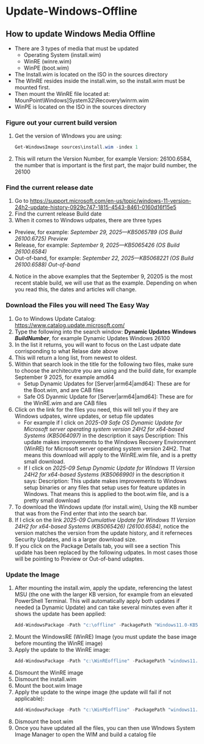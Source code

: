# Update-Windows-Offline
## How to update Windows Media Offline ##
* There are 3 types of media that must be updated
  * Operating System (install.wim)
  * WinRE (winre.wim)
  * WinPE (boot.wim)
* The Install.wim is located on the ISO in the sources directory
* The WInRE resides inside the install.wim, so the install.wim must be mounted first.
* Then mount the WinRE file located at: MounPoint\Windows]System32\Recovery\winrm.wim
* WinPE is located on the ISO in the sources directory

### Figure out your current build version ###
1. Get the version of WIndows you are using:
   ```powershell
   Get-WindowsImage sources\install.wim -index 1
   ```
1. This will return the Version Number, for example Version: 26100.6584, the number that is important is the first part, the major build number, the 26100

### Find the current release date ###

1. Go to https://support.microsoft.com/en-us/topic/windows-11-version-24h2-update-history-0929c747-1815-4543-8461-0160d16f15e5
2. Find the current release Build date
1. When it comes to Windows udpates, there are three types
* Preview, for example: _September 29, 2025—KB5065789 (OS Build 26100.6725) Preview_
* Release, for example: _September 9, 2025—KB5065426 (OS Build 26100.6584)_
* Out-of-band, for example: _September 22, 2025—KB5068221 (OS Build 26100.6588) Out-of-band_
4. Notice in the above examples that the September 9, 20205 is the most recent stable build, we will use that as the example. Depending on when you read this, the dates and articles will change.

### Download the Files you will need The Easy Way ####

1. Go to Windows Update Catalog: https://www.catalog.update.microsoft.com/
1. Type the following into the search window: **Dynamic Updates Windows _BuildNumber_**, for example Dynamic Updates Windows 26100
2. In the list it returns, you will want to focus on the Last udpate date corrisponding to what Relase date above
3. This will return a long list, from newest to oldest.
4. Within that search look in the title for the following two files, make sure to choose the architecutre you are using and the build date, for example September 9 2025, for example amd64
   * Setup Dynamic Updates for [Server|arm64|amd64]: These are for the Boot.wim, and are CAB files
   * Safe OS Dyanmic Update for [Server|arm64|amd64]: These are for the WinRE.wim and are CAB files
5. Click on the link for the files you need, this will tell you if they are Windows udpates, winre updates, or setup file updates
   * For example if I click on _2025-09 Safe OS Dynamic Update for Microsoft server operating system version 24H2 for x64-based Systems (KB5064097)_ in the description it says Description: This update makes improvements to the Windows Recovery Environment (WinRE) for Microsoft server operating system version 24H2.  That means this download will apply to the WinRE.wim file, and is a pretty small download.
   * If I click on _2025-09 Setup Dynamic Update for Windows 11 Version 24H2 for x64-based Systems (KB5066990)_ in the description it says: Description: This update makes improvements to Windows setup binaries or any files that setup uses for feature updates in Windows. That means this is applied to the boot.wim file, and is a pretty small download
6. To download the Windows update (for install.wim), Using the KB number that was from the Find enter that into the search bar.
7. If I click on the link _2025-09 Cumulative Update for Windows 11 Version 24H2 for x64-based Systems (KB5065426) (26100.6584)_, notice the version matches the version from the update history, and it referneces Security Updates, and is a larger download size.
8. If you click on the Package Details tab, you will see a section This update has been replaced by the following udpates.  In most cases those will be pointing to Preview or Out-of-band udaptes.

### Update the Image ###

1. After mounting the install.wim, apply the update, referencing the latest MSU (the one with the larger KB version, for example from an elevated PowerShell Terminal. This will automatically apply both updates if needed (a Dynamic Update) and can take several minutes even after it shows the update has been applied:
   ```powershell
   Add-WindowsPackage -Path "c:\offline" -PackagePath "Windows11.0-KB5065426-x64.msu" -PreventPending
   ```
1. Mount the WindowsRE (WinRE) Image (you must update the base image before mounting the WinRE image)
1. Apply the update to the WinRE image:
   ```powershell
   Add-WindowsPackage -Path "c:\WinREoffline" -PackagePath "windows11.0-kb5064097-x64.cab" -PreventPending
   ```
1. Dismount the WinRE image
1. Dismount the install.wim
1. Mount the boot.wim Image
1. Apply the update to the winpe image (the update will fail if not applicable):
   ```powershell
   Add-WindowsPackage -Path "c:\WinPEoffline" -PackagePath "windows11.0-kb5066990-x64.cab" -PreventPending
   ```
1. Dismount the boot.wim
1. Once you have updated all the files, you can then use WIndows System Image Manager to open the WIM and build a catalog file
